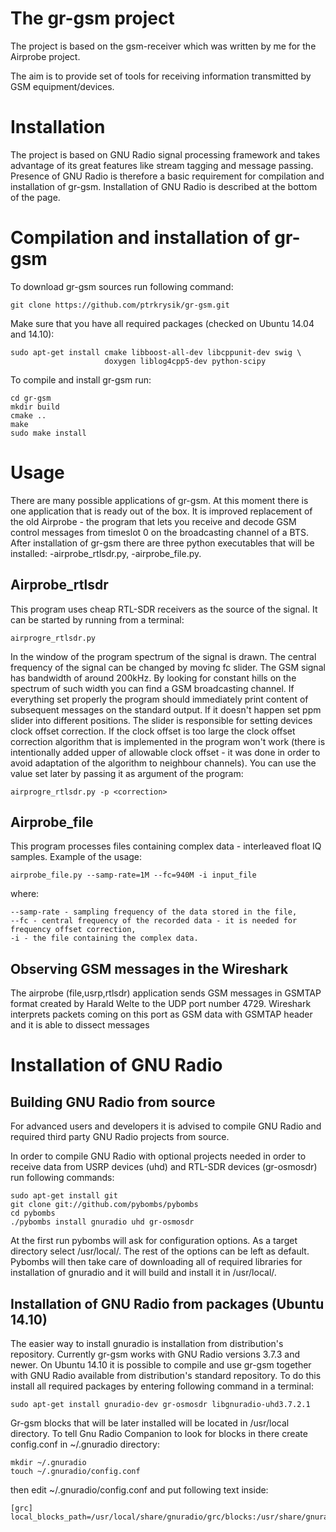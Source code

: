 The gr-gsm project
==================
The project is based on the gsm-receiver which was written by me for the Airprobe project.

The aim is to provide set of tools for receiving information transmitted by GSM equipment/devices.

Installation
============

The project is based on GNU Radio signal processing framework and takes advantage of its great features like stream tagging and message passing.
Presence of GNU Radio is therefore a basic requirement for compilation and installation of gr-gsm. Installation of GNU Radio is described at the bottom of the page.


Compilation and installation of gr-gsm
======================================

To download gr-gsm sources run following command:

```
git clone https://github.com/ptrkrysik/gr-gsm.git
```

Make sure that you have all required packages (checked on Ubuntu 14.04 and 14.10):

```
sudo apt-get install cmake libboost-all-dev libcppunit-dev swig \
                     doxygen liblog4cpp5-dev python-scipy
```

To compile and install gr-gsm run:

```
cd gr-gsm
mkdir build
cmake ..
make
sudo make install
```

Usage
=====
There are many possible applications of gr-gsm. At this moment there is one application that is ready out of the box. It is improved replacement of the old Airprobe - the program that lets you receive and decode GSM control messages from timeslot 0 on the broadcasting channel of a BTS. After installation of gr-gsm there are three python executables that will be installed:
-airprobe_rtlsdr.py,
-airprobe_file.py.

Airprobe_rtlsdr
---------------
This program uses cheap RTL-SDR receivers as the source of the signal. It can be started by running from a terminal:
```
airprogre_rtlsdr.py
``` 
In the window of the program spectrum of the signal is drawn. The central frequency of the signal can be changed by moving fc slider. The GSM signal has bandwidth of around 200kHz. By looking for constant hills on the spectrum of such width you can find a GSM broadcasting channel. If everything set properly the program should immediately print content of subsequent messages on the standard output. If it doesn't happen set ppm slider into different positions. The slider is responsible for setting devices clock offset correction. If the clock offset is too large the clock offset correction algorithm that is implemented in the program won't work (there is intentionally added upper of allowable clock offset - it was done in order to avoid adaptation of the algorithm to neighbour channels). You can use the value set later by passing it as argument of the program:
```
airprogre_rtlsdr.py -p <correction>
```

Airprobe_file
-------------
This program processes files containing complex data - interleaved float IQ samples.
Example of the usage:
```
airprobe_file.py --samp-rate=1M --fc=940M -i input_file 
```
where:
```
--samp-rate - sampling frequency of the data stored in the file,
--fc - central frequency of the recorded data - it is needed for frequency offset correction,
-i - the file containing the complex data.
```

Observing GSM messages in the Wireshark
-------------------------------------------
The airprobe (file,usrp,rtlsdr) application sends GSM messages in GSMTAP format created by Harald Welte to the UDP port number 4729. Wireshark interprets packets coming on this port as GSM data with GSMTAP header and it is able to dissect messages


Installation of GNU Radio
=========================

Building GNU Radio from source
------------------------------
For advanced users and developers it is advised to compile GNU Radio and required third party GNU Radio projects from source.

In order to compile GNU Radio with optional projects needed in order to receive data from USRP devices (uhd) and RTL-SDR devices (gr-osmosdr) run following commands:

```
sudo apt-get install git
git clone git://github.com/pybombs/pybombs
cd pybombs
./pybombs install gnuradio uhd gr-osmosdr
```

At the first run pybombs will ask for configuration options. As a target directory select /usr/local/. The rest of the options can be left as default.
Pybombs will then take care of downloading all of required libraries for installation of gnuradio and it will build and install it in /usr/local/.


Installation of GNU Radio from packages (Ubuntu 14.10)
------------------------------------------------------
The easier way to install gnuradio is installation from distribution's repository. Currently gr-gsm works with GNU Radio versions 3.7.3 and newer. On Ubuntu 14.10 it is possible to compile and use gr-gsm together with GNU Radio available from distribution's standard repository.
To do this install all required packages by entering following command in a terminal:

```
sudo apt-get install gnuradio-dev gr-osmosdr libgnuradio-uhd3.7.2.1
```

Gr-gsm blocks that will be later installed will be located in /usr/local directory. To tell Gnu Radio Companion to look for blocks in there create config.conf in ~/.gnuradio directory:
```
mkdir ~/.gnuradio
touch ~/.gnuradio/config.conf
```

then edit ~/.gnuradio/config.conf and put following text inside:
```
[grc]
local_blocks_path=/usr/local/share/gnuradio/grc/blocks:/usr/share/gnuradio/grc/blocks
```


